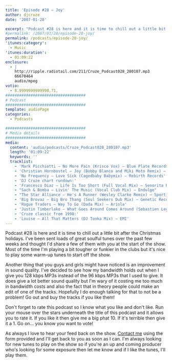```yaml
---
title: 'Episode #28 – Joy'
author: djcruze
date: '2007-01-28'

excerpt: "Podcast #28 is here and it is time to chill out a little bit after the Christmas holidays. I've been sent loads of great soulful tunes over the past few weeks and thought I'd share a few of them with you at the start of the show. Most of the time I'm playing a bit tougher or funkier in the clubs but it's nice to play some warm-up tunes to start off the show."
#permalink: /2007/01/28/episode-28-joy/
permalink: /podcasts/episode-28-joy/
'itunes:category':
  - Music
'itunes:duration':
  - 01:09:22
enclosure:
  - |
    http://ripple.radiotail.com/211/Cruze_Podcast028_280107.mp3
    66670464
    audio/mpeg
votio:
  - 8.9999999999998,71,
###################################
# Podcast
###################################
template: audioPage
categories:
  - Podcasts

###################################
# Media details
###################################
media:
  content: 'audio/podcasts/Cruze_Podcast028_280107.mp3'
  length: '01:09:22'
  keywords: ''
  tracklist:
    - 'Mark Picchiotti – No More Pain (Krisco Vox) – Blue Plate Records'
    - 'Christian Hornbostel – Joy (Bobby Blanco and Miki Moto Remix) – Housepacific Recordings'
    - 'Nu Frequency – Love Sick (Cagedbaby Babymix) – Rebirth Records'
    - 'DJ Cruze chart rundown:'
    - 'Francesco Diaz – Life Is Too Short (Full Vocal Mix) – Senorita Records'
    - "Sach & Bomba – Livin' The Music (Vocal Club Mix) – Endulge"
    - "The Star Alliance – He's A Runner (Wesley Clarke Remix) – Sporting RiffRaff Records"
    - 'Big Brovaz – Big Bro Thang (Soul Seekers Dub Mix) – Genetic Records'
    - 'Rogue Traders – Way To Go (Dada Mix) – Ariola'
    - 'Justin Timberlake – What Goes Around Comes Around (Sebastien Leger Remix)'
    - 'Cruze classic from 1998:'
    - 'Louise – All That Matters (DJ Tonka Mix) – EMI'
---
```


Podcast #28 is here and it is time to chill out a little bit after the Christmas holidays. I've been sent loads of great soulful tunes over the past few weeks and thought I'd share a few of them with you at the start of the show. Most of the time I'm playing a bit tougher or funkier in the clubs but it's nice to play some warm-up tunes to start off the show.

Another thing that you guys and girls might have noticed is an improvement in sound quality. I've decided to see how my bandwidth holds out when I give you 128 kbps MP3s instead of the 96 kbps MP3s that I used to give. It does give a lot better sound quality but I'm wary of it costing me too much in bandwidth costs and also the fact that in theory people could make an edit of one of the tracks. Hopefully I do enough talking for that to not be a problem! Go out and buy the tracks if you like them!

Don't forget to rate this podcast so I know what you like and don't like. Run your mouse over the stars underneath the title of this podcast and it allows you to rate it. If you like it then give me a big phat 10. If it's terrible then give it a 1. Go on... you know you want to vote!

As always I love to hear your feed back on the show. [Contact me][1] using the form provided and I'll get back to you as soon as I can. I'm always looking for new tunes to play on the show so if you're an up and coming producer who's looking for some exposure then let me know and if I like the tunes, I'll play them.

[1]: http://www.djcruze.co.uk/cms/contact/
